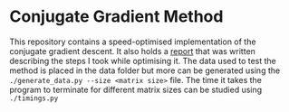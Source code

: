 # Conjugate Gradient Method

This repository contains a speed-optimised implementation of the conjugate gradient descent.
It also holds a [report](report.pdf) that was written describing the steps I took while optimising it.
The data used to test the method is placed in the data folder but more can be generated using the `./generate_data.py --size <matrix size>` file. 
The time it takes the program to terminate for different matrix sizes can be studied using `./timings.py`
